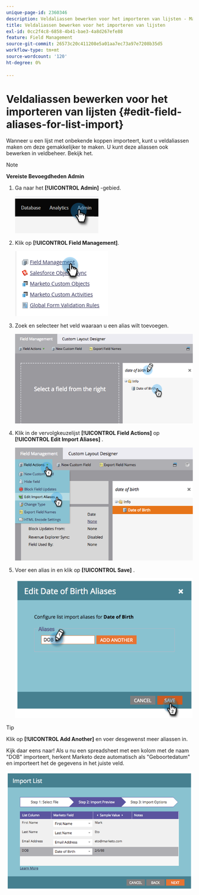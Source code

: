 ```yaml
---
unique-page-id: 2360346
description: Veldaliassen bewerken voor het importeren van lijsten - Marketo-documenten - Productdocumentatie
title: Veldaliassen bewerken voor het importeren van lijsten
exl-id: 0cc2f4c8-6858-4b41-bae3-4a8d267efe88
feature: Field Management
source-git-commit: 26573c20c411208e5a01aa7ec73a97e7208b35d5
workflow-type: tm+mt
source-wordcount: '120'
ht-degree: 0%

---
```


# Veldaliassen bewerken voor het importeren van lijsten {#edit-field-aliases-for-list-import}

Wanneer u een lijst met onbekende koppen importeert, kunt u veldaliassen maken om deze gemakkelijker te maken. U kunt deze aliassen ook bewerken in veldbeheer. Bekijk het.

>[!NOTE]
>
>**Vereiste Bevoegdheden Admin**

1. Ga naar het **[!UICONTROL Admin]** -gebied.

   ![](assets/edit-field-aliases-for-list-import-1.png)

1. Klik op **[!UICONTROL Field Management]**.

   ![](assets/edit-field-aliases-for-list-import-2.png)

1. Zoek en selecteer het veld waaraan u een alias wilt toevoegen.

   ![](assets/edit-field-aliases-for-list-import-3.png)

1. Klik in de vervolgkeuzelijst **[!UICONTROL Field Actions]** op **[!UICONTROL Edit Import Aliases]** .

   ![](assets/edit-field-aliases-for-list-import-4.png)

1. Voer een alias in en klik op **[!UICONTROL Save]** .

   ![](assets/edit-field-aliases-for-list-import-5.png)

>[!TIP]
>
>Klik op **[!UICONTROL Add Another]** en voer desgewenst meer aliassen in.

Kijk daar eens naar! Als u nu een spreadsheet met een kolom met de naam &quot;DOB&quot; importeert, herkent Marketo deze automatisch als &quot;Geboortedatum&quot; en importeert het de gegevens in het juiste veld.

![](assets/edit-field-aliases-for-list-import-6.png)

